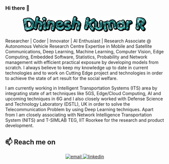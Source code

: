 ### Hi there 👋

<p align="center">
  <img src="https://github.com/DhineshKumarR/DhineshKumarR/blob/main/Dhinesh%20GIF.gif" alt="Dhinesh Kumar R">
</p>
Researcher | Coder | Innovator | AI Enthusiast | Research Associate @ Autonomous Vehicle Research Centre
Expertise in Mobile and Satellite Communications, Deep Learning, Machine Learning, Computer Vision, Edge Computing, Embedded Software, Statistics, Probability and Network management with efficient practical exposure by developing models from scratch. 
I always believe to keep my knowledge up to date in current technologies and to work on Cutting Edge project and technologies in order to achieve the state of art result for the social welfare. 

I am currently working in Intelligent Transportation Systems (ITS) area by integrating state of art techniques like 5GS, Edge/Cloud Computing, AI and upcoming techniques in 6G and I also closely worked with Defense Science and Technology Laboratory (DSTL), UK in order to solve the Telecommunication Problem by using Deep Learning techniques. Apart from I am closely associating with Network Intelligence Transportation System (NITS) and T-SIMLAB TEG, IIT Roorkee for the research and product development.
## 📫  Reach me on
<p align="center">
<a href="mailto:rsdhinesh12@gmail.com">
  <img src="https://www.freepnglogos.com/uploads/logo-gmail-png/logo-gmail-png-gmail-icon-download-png-and-vector-1.png" alt="email" width="100"/>
</a>
  
<a href="https://www.linkedin.com/in/dhinesh-kumar-ravi-ba299787/">
  <img src="https://www.freepnglogos.com/uploads/linkedin-in-logo-png-1.png" alt="linkedin" width="110"/>
</a>
</p>

